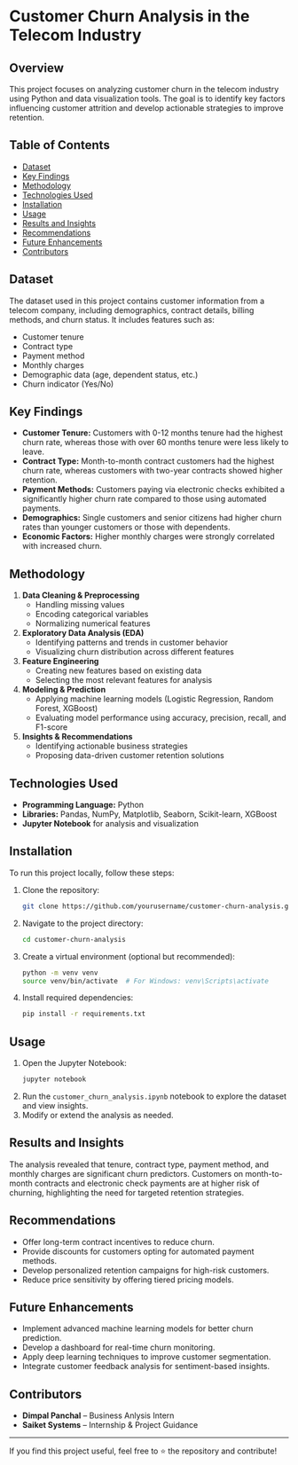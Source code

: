 # Customer Churn Analysis in the Telecom Industry

## Overview
This project focuses on analyzing customer churn in the telecom industry using Python and data visualization tools. The goal is to identify key factors influencing customer attrition and develop actionable strategies to improve retention.

## Table of Contents
- [Dataset](#dataset)
- [Key Findings](#key-findings)
- [Methodology](#methodology)
- [Technologies Used](#technologies-used)
- [Installation](#installation)
- [Usage](#usage)
- [Results and Insights](#results-and-insights)
- [Recommendations](#recommendations)
- [Future Enhancements](#future-enhancements)
- [Contributors](#contributors)

## Dataset
The dataset used in this project contains customer information from a telecom company, including demographics, contract details, billing methods, and churn status. It includes features such as:
- Customer tenure
- Contract type
- Payment method
- Monthly charges
- Demographic data (age, dependent status, etc.)
- Churn indicator (Yes/No)

## Key Findings
- **Customer Tenure:** Customers with 0-12 months tenure had the highest churn rate, whereas those with over 60 months tenure were less likely to leave.
- **Contract Type:** Month-to-month contract customers had the highest churn rate, whereas customers with two-year contracts showed higher retention.
- **Payment Methods:** Customers paying via electronic checks exhibited a significantly higher churn rate compared to those using automated payments.
- **Demographics:** Single customers and senior citizens had higher churn rates than younger customers or those with dependents.
- **Economic Factors:** Higher monthly charges were strongly correlated with increased churn.

## Methodology
1. **Data Cleaning & Preprocessing**
   - Handling missing values
   - Encoding categorical variables
   - Normalizing numerical features
2. **Exploratory Data Analysis (EDA)**
   - Identifying patterns and trends in customer behavior
   - Visualizing churn distribution across different features
3. **Feature Engineering**
   - Creating new features based on existing data
   - Selecting the most relevant features for analysis
4. **Modeling & Prediction**
   - Applying machine learning models (Logistic Regression, Random Forest, XGBoost)
   - Evaluating model performance using accuracy, precision, recall, and F1-score
5. **Insights & Recommendations**
   - Identifying actionable business strategies
   - Proposing data-driven customer retention solutions

## Technologies Used
- **Programming Language:** Python
- **Libraries:** Pandas, NumPy, Matplotlib, Seaborn, Scikit-learn, XGBoost
- **Jupyter Notebook** for analysis and visualization

## Installation
To run this project locally, follow these steps:

1. Clone the repository:
   ```sh
   git clone https://github.com/yourusername/customer-churn-analysis.git
   ```
2. Navigate to the project directory:
   ```sh
   cd customer-churn-analysis
   ```
3. Create a virtual environment (optional but recommended):
   ```sh
   python -m venv venv
   source venv/bin/activate  # For Windows: venv\Scripts\activate
   ```
4. Install required dependencies:
   ```sh
   pip install -r requirements.txt
   ```

## Usage
1. Open the Jupyter Notebook:
   ```sh
   jupyter notebook
   ```
2. Run the `customer_churn_analysis.ipynb` notebook to explore the dataset and view insights.
3. Modify or extend the analysis as needed.

## Results and Insights
The analysis revealed that tenure, contract type, payment method, and monthly charges are significant churn predictors. Customers on month-to-month contracts and electronic check payments are at higher risk of churning, highlighting the need for targeted retention strategies.

## Recommendations
- Offer long-term contract incentives to reduce churn.
- Provide discounts for customers opting for automated payment methods.
- Develop personalized retention campaigns for high-risk customers.
- Reduce price sensitivity by offering tiered pricing models.

## Future Enhancements
- Implement advanced machine learning models for better churn prediction.
- Develop a dashboard for real-time churn monitoring.
- Apply deep learning techniques to improve customer segmentation.
- Integrate customer feedback analysis for sentiment-based insights.

## Contributors
- **Dimpal Panchal** – Business Anlysis Intern
- **Saiket Systems** – Internship & Project Guidance

---
If you find this project useful, feel free to ⭐ the repository and contribute!

